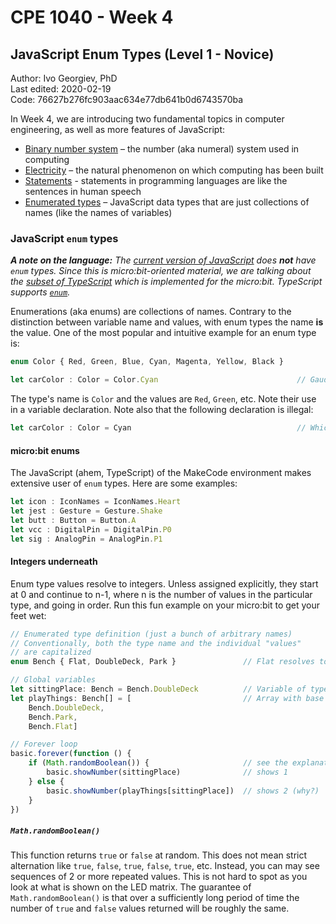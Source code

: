# CPE 1040 - Week 4
## JavaScript Enum Types (Level 1 - Novice)

Author: Ivo Georgiev, PhD  
Last edited: 2020-02-19  
Code: 76627b276fc903aac634e77db641b0d6743570ba    


In Week 4, we are introducing two fundamental topics in computer engineering, as well as more features of JavaScript: 
- [Binary number system](https://docs.google.com/document/d/1e9QTeYUYFm5DyQIz6qbM0OUYKsh8nf36WEvbQq3O8uk/edit#) – the number (aka numeral) system used in computing 
- [Electricity](https://docs.google.com/document/d/1rHwjfT52t8e8BeC3xgw7rdLXgL3fGsUDZzf24rT2oK4/edit#) – the natural phenomenon on which computing has been built 
- [Statements](CPE-Week04-JavaScript-Statements.md) - statements in programming languages are like the sentences in human speech
- [Enumerated types](CPE-Week04-JavaScript-Enum-Types.md) – JavaScript data types that are just collections of names (like the names of variables) 

### JavaScript `enum` types

_**A note on the language:** The [current version of JavaScript](https://www.ecma-international.org/publications/standards/Ecma-262.htm) does **not** have `enum` types. Since this is micro:bit-oriented material, we are talking about the [subset of TypeScript](https://makecode.com/language) which is implemented for the micro:bit. TypeScript supports [`enum`](https://www.typescriptlang.org/docs/handbook/basic-types.html#enum)._

Enumerations (aka enums) are collections of names. Contrary to the distinction between variable name and values, with enum types the name **is** the value. One of the most popular and intuitive example for an enum type is:

```JavaScript
enum Color { Red, Green, Blue, Cyan, Magenta, Yellow, Black }

let carColor : Color = Color.Cyan                               // Gaudy! I bet it's a Cadillac :D
```
The type's name is `Color` and the values are `Red`, `Green`, etc. Note their use in a variable declaration. Note also that the following declaration is illegal:

```JavaScript
let carColor : Color = Cyan                                     // Which "Cyan" are we talking about???
```

#### micro:bit enums

The JavaScript (ahem, TypeScript) of the MakeCode environment makes extensive user of `enum` types. Here are some examples:
```JavaScript
let icon : IconNames = IconNames.Heart
let jest : Gesture = Gesture.Shake
let butt : Button = Button.A
let vcc : DigitalPin = DigitalPin.P0
let sig : AnalogPin = AnalogPin.P1
```

#### Integers underneath

Enum type values resolve to integers. Unless assigned explicitly, they start at 0 and continue to n-1, where n is the number of values in the particular type, and going in order. Run this fun example on your micro:bit to get your feet wet:

```JavaScript
// Enumerated type definition (just a bunch of arbitrary names)
// Conventionally, both the type name and the individual "values"
// are capitalized
enum Bench { Flat, DoubleDeck, Park }               // Flat resolves to 0, DoubleDeck to 1, and Park to 2

// Global variables
let sittingPlace: Bench = Bench.DoubleDeck          // Variable of type Bench (resolves to 1)
let playThings: Bench[] = [                         // Array with base type Bench (resolve to 1, 2, 0, in this order)
    Bench.DoubleDeck,
    Bench.Park,
    Bench.Flat]

// Forever loop
basic.forever(function () {
    if (Math.randomBoolean()) {                     // see the explanation of randomBoolean() in the text below
        basic.showNumber(sittingPlace)              // shows 1
    } else {
        basic.showNumber(playThings[sittingPlace])  // shows 2 (why?)
    }
})
```
##### `Math.randomBoolean()`

This function returns `true` or `false` at random. This does not mean strict alternation like `true`, `false`, `true`, `false`, `true`, etc. Instead, you can may see sequences of 2 or more repeated values. This is not hard to spot as you look at what is shown on the LED matrix. The guarantee of `Math.randomBoolean()` is that over a sufficiently long period of time the number of `true` and `false` values returned will be roughly the same.
